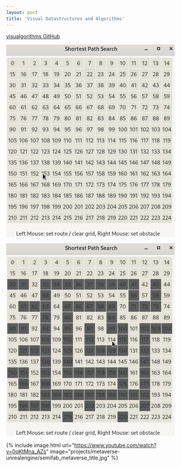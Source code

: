 ```yaml
---
layout: post
title: 'Visual Datastructures and Algorithms'
---
```

[visualgorithms GitHub](https://github.com/CubeElement/visualgorithms)

![visualgorithms grid demo](/assets/img/projects/visualgorithms/133395458-57ff2946-9e72-45a0-99b6-43e272239d5a.gif)

![visualgorithms grid demo](/assets/img/projects/visualgorithms/133395464-6981765e-3507-447b-a0e1-c9ccd99ae5b9.gif)

{% include image.html url="https://www.youtube.com/watch?v=0qKtMna_AZs" image="projects/metaverse-unrealengine/semifab_metaverse_title.jpg" %}
